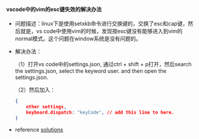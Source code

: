 #### vscode中的vim的esc键失效的解决办法

* 问题描述：linux下是使用setxkb命令进行交换键的，交换了esc和cap键，然后就是，vs code中使用vim的时候，发现按esc键没有能够进入到vim的normal模式。这个问题在window系统是没有问题的。

* 解决办法：

    （1）打开vs code中的settings.json, 通过ctrl + shift + p打开，然后search the settings.json, select the keyword user. and then open the settings.json.

    （2）然后加入：

    ```json
    {
    	other settings,
    	keyboard.dispatch: "keyCode", // add this line to here.
    }
    ```
* reference
[solutions](https://github.com/VSCodeVim/Vim/issues/854)